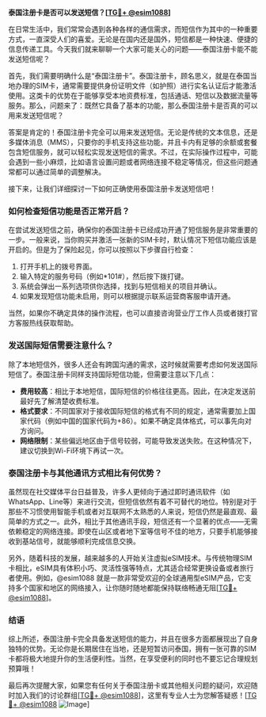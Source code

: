 **泰国注册卡是否可以发送短信？[[TG💪+ @esim1088](https://t.me/s/esim1088)]**

在日常生活中，我们常常会遇到各种各样的通信需求，而短信作为其中的一种重要方式，一直深受人们的喜爱。无论是在国内还是国外，短信都是一种快速、便捷的信息传递工具。今天我们就来聊聊一个大家可能关心的问题——泰国注册卡能不能发送短信呢？

首先，我们需要明确什么是“泰国注册卡”。泰国注册卡，顾名思义，就是在泰国当地办理的SIM卡，通常需要提供身份证明文件（如护照）进行实名认证后才能激活使用。这类卡的优势在于能够享受本地资费标准，包括通话、短信以及数据流量等服务。那么，问题来了：既然它具备了基本的功能，那么泰国注册卡是否真的可以用来发送短信呢？

答案是肯定的！泰国注册卡完全可以用来发送短信。无论是传统的文本信息，还是多媒体消息（MMS），只要你的手机支持这些功能，并且卡内有足够的余额或套餐包含短信服务，就可以轻松实现发送短信的需求。不过，在实际操作过程中，可能会遇到一些小麻烦，比如语言设置问题或者网络连接不稳定等情况，但这些问题通常都可以通过简单的调整解决。

接下来，让我们详细探讨一下如何正确使用泰国注册卡发送短信吧！

### 如何检查短信功能是否正常开启？

在尝试发送短信之前，确保你的泰国注册卡已经成功开通了短信服务是非常重要的一步。一般来说，当你购买并激活一张新的SIM卡时，默认情况下短信功能应该是开启的。但是为了保险起见，你可以按照以下步骤自行检查：

1. 打开手机上的拨号界面。
2. 输入特定的服务号码（例如*101#），然后按下拨打键。
3. 系统会弹出一系列选项供你选择，找到与短信相关的项目并确认。
4. 如果发现短信功能未启用，则可以根据提示联系运营商客服申请开通。

当然，如果你不确定具体的操作流程，也可以直接咨询营业厅工作人员或者拨打官方客服热线获取帮助。

### 发送国际短信需要注意什么？

除了本地短信外，很多人还会有跨国沟通的需求，这时候就需要考虑如何发送国际短信了。泰国注册卡同样支持国际短信功能，但需要注意以下几点：

- **费用较高**：相比于本地短信，国际短信的价格往往更高。因此，在决定发送前最好先了解清楚收费标准。
- **格式要求**：不同国家对于接收国际短信的格式有不同的规定，通常需要加上国家代码（例如中国的国家代码为+86）。如果不确定具体格式，可以事先向对方询问。
- **网络限制**：某些偏远地区由于信号较弱，可能导致发送失败。在这种情况下，建议切换到Wi-Fi环境下再试一次。

### 泰国注册卡与其他通讯方式相比有何优势？

虽然现在社交媒体平台日益普及，许多人更倾向于通过即时通讯软件（如WhatsApp、Line等）来进行交流，但短信依然有着不可替代的地位。特别是对于那些不习惯使用智能手机或者对互联网不太熟悉的人来说，短信仍然是最直观、最简单的方式之一。此外，相比于其他通讯手段，短信还有一个显著的优点——无需依赖稳定的网络连接。即使在山区或者地下室等信号不佳的地方，只要手机能够接收到基站信号，就能够顺利完成信息交换。

另外，随着科技的发展，越来越多的人开始关注虚拟eSIM技术。与传统物理SIM卡相比，eSIM具有体积小巧、灵活性强等特点，尤其适合经常更换设备或者旅行者使用。例如，@esim1088 就是一款非常受欢迎的全球通用型eSIM产品，它支持多个国家和地区的网络接入，让你随时随地都能保持联络畅通无阻[[TG💪+ @esim1088](https://t.me/s/esim1088)]。

### 结语

综上所述，泰国注册卡完全具备发送短信的能力，并且在很多方面都展现出了自身独特的优势。无论你是长期居住在当地，还是短暂访问泰国，拥有一张可靠的SIM卡都将极大地提升你的生活便利性。当然，在享受便利的同时也不要忘记合理规划预算哦！

最后再次提醒大家，如果您有任何关于泰国注册卡或其他相关问题的疑问，欢迎随时加入我们的讨论群组[[TG💪+ @esim1088](https://t.me/s/esim1088)]，这里有专业人士为您解答疑惑！[[TG💪+ @esim1088](https://t.me/s/esim1088) ![Image](https://i.postimg.cc/4NQfJmqS/Snipaste-2025-05-13-00-14-12.png)]